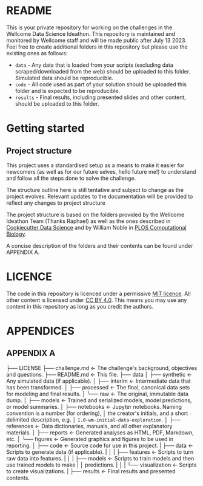 # README

This is your private repository for working on the challenges in the Wellcome Data Science Ideathon.
This repository is maintained and monitored by Wellcome staff and will be made public after July 13 2023.
Feel free to create additional folders in this repository but please use the existing ones as follows:

* `data` - Any data that is loaded from your scripts (excluding data scraped/downloaded from the web) should be uploaded to this folder. Simulated data should be reproducible.
* `code` - All code used as part of your solution should be uploaded this folder and is expected to be reproducible.
* `results` - Final results, including presented slides and other content, should be uploaded to this folder.

# Getting started
## Project structure
This project uses a standardised setup as a means to make it easier for newcomers
(as well as for our future selves, hello future me!) to understand and follow all the steps done to solve the challenge.

The structure outline here is still tentative and subject to change as the project evolves. Relevant updates to the documentation will be provided to reflect any changes to project structure

The project structure is based on the folders provided by the Wellcome Ideathon Team (Thanks Raphael) as well as the ones described in [Cookiecutter Data Science](https://drivendata.github.io/cookiecutter-data-science/#cookiecutter-data-science) and by William Noble in [PLOS Computational Biology](https://doi.org/10.1371/journal.pcbi.1000424).

A concise description of the folders and their contents can be found under APPENDIX A. 

# LICENCE

The code in this repository is licenced under a permissive [MIT licence](https://opensource.org/licenses/MIT). All other content is licensed under [CC BY 4.0](https://creativecommons.org/licenses/by/4.0/). This means you may use any content in this repository as long as you credit the authors.

# APPENDICES
## APPENDIX A
├── LICENSE
├── challenge.md       <- The challenge's background, objectives and questions.
├── README.md          <- This file.
├── data
│   ├── synthetic      <- Any simulated data (if applicable).
│   ├── interim        <- Intermediate data that has been transformed.
│   ├── processed      <- The final, canonical data sets for modeling and final results.
│   └── raw            <- The original, immutable data dump.
│
├── models             <- Trained and serialized models, model predictions, or model summaries.
│
├── notebooks          <- Jupyter notebooks. Naming convention is a number (for ordering),
│                         the creator's initials, and a short `-` delimited description, e.g.
│                         `1.0-wm-initial-data-exploration`.
│
├── references         <- Data dictionaries, manuals, and all other explanatory materials.
│
├── reports            <- Generated analyses as HTML, PDF, Markdown, etc.
│   └── figures        <- Generated graphics and figures to be used in reporting.
│
├── code               <- Source code for use in this project.
|   ├── data           <- Scripts to generate data (if applicable).
|  │
|   ├── features       <- Scripts to turn raw data into features.
|   │
|   ├── models         <- Scripts to train models and then use trained models to make
|   │                     predictions.
|   │
|   └── visualization  <- Scripts to create visualizations.
|
├── results            <- Final results and presented contents. 
